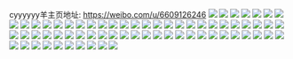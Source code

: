 cyyyyyy羊主页地址: https://weibo.com/u/6609126246 
![](https://wx4.sinaimg.cn/mw2000/007dhdEqly1h9es1pobx1j30u0140n9s.jpg) 
![](https://wx4.sinaimg.cn/mw2000/007dhdEqly1h9es1qoy1tj30u0140ai7.jpg) 
![](https://wx4.sinaimg.cn/mw2000/007dhdEqly1h9es1rjg67j30u0140n63.jpg) 
![](https://wx4.sinaimg.cn/mw2000/007dhdEqly1h9es1s5znoj30u00yu469.jpg) 
![](https://wx4.sinaimg.cn/mw2000/007dhdEqly1h9es1tdpv7j31400u04b1.jpg) 
![](https://wx4.sinaimg.cn/mw2000/007dhdEqly1h9es1txohij30u0140tfo.jpg) 
![](https://wx4.sinaimg.cn/mw2000/007dhdEqly1h9erzxh647j30u0140ah5.jpg) 
![](https://wx4.sinaimg.cn/mw2000/007dhdEqly1h9es05se6gj30u017lwn6.jpg) 
![](https://wx4.sinaimg.cn/mw2000/007dhdEqly1h8s4css7p1j31600u6anx.jpg) 
![](https://wx4.sinaimg.cn/mw2000/007dhdEqly1h8jxe62a1yj32bt2seqv5.jpg) 
![](https://wx4.sinaimg.cn/mw2000/007dhdEqly1h8fj0nsuzij311m0u00y6.jpg) 
![](https://wx4.sinaimg.cn/mw2000/007dhdEqly1h8bh6gjee6j30zu25o7wh.jpg) 
![](https://wx4.sinaimg.cn/mw2000/007dhdEqly1h8asq5aiw0j30u014012q.jpg) 
![](https://wx4.sinaimg.cn/mw2000/007dhdEqly1h87xwolggvj31or1z91js.jpg) 
![](https://wx4.sinaimg.cn/mw2000/007dhdEqly1h66x4q06pcj30u01407cq.jpg) 
![](https://wx4.sinaimg.cn/mw2000/007dhdEqly1h60paronufj31400u049r.jpg) 
![](https://wx4.sinaimg.cn/mw2000/007dhdEqly1h5x2urghlgj30u00z3780.jpg) 
![](https://wx4.sinaimg.cn/mw2000/007dhdEqly1h4y03svypsj32c0340b2c.jpg) 
![](https://wx4.sinaimg.cn/mw2000/007dhdEqly1h4pt4m3k53j32c03404qt.jpg) 
![](https://wx4.sinaimg.cn/mw2000/007dhdEqly1h40v839sicj31400u0dms.jpg) 
![](https://wx4.sinaimg.cn/mw2000/007dhdEqly1h3p5ury9h3j32c0340e82.jpg) 
![](https://wx4.sinaimg.cn/mw2000/007dhdEqly1h2qujol7y0j31o0280x6q.jpg) 
![](https://wx4.sinaimg.cn/mw2000/007dhdEqly1h2qujsiforj31o0280u0y.jpg) 
![](https://wx4.sinaimg.cn/mw2000/007dhdEqly1h2qujpuor0j31o0280u0y.jpg) 
![](https://wx4.sinaimg.cn/mw2000/007dhdEqly1h2qujricb5j31o02804qr.jpg) 
![](https://wx4.sinaimg.cn/mw2000/007dhdEqly1h2quju3rylj31o0280x6q.jpg) 
![](https://wx4.sinaimg.cn/mw2000/007dhdEqly1h2quke2bwhj32c0340kjm.jpg) 
![](https://wx4.sinaimg.cn/mw2000/007dhdEqly1h2ina3px7sj33402c0hdu.jpg) 
![](https://wx4.sinaimg.cn/mw2000/007dhdEqly1h2gek85i78j31o0219b2a.jpg) 
![](https://wx4.sinaimg.cn/mw2000/007dhdEqly1h29erhcpilj30u0140786.jpg) 
![](https://wx4.sinaimg.cn/mw2000/007dhdEqly1h29f06den7j30u0140wkm.jpg) 
![](https://wx4.sinaimg.cn/mw2000/007dhdEqly1h1d353g50dj30xu1c0njn.jpg) 
![](https://wx4.sinaimg.cn/mw2000/007dhdEqly1h13n3dzqx5j32c0340b2b.jpg) 
![](https://wx4.sinaimg.cn/mw2000/007dhdEqly1h13n3eq5cnj30u01400vm.jpg) 
![](https://wx4.sinaimg.cn/mw2000/007dhdEqly1h0cqj11qgvj30u0124qb1.jpg) 
![](https://wx4.sinaimg.cn/mw2000/007dhdEqly1gznsqgsvclj31vz23de82.jpg) 
![](https://wx4.sinaimg.cn/mw2000/007dhdEqly1gwzfxu8oe0j30u0140wjn.jpg) 
![](https://wx4.sinaimg.cn/mw2000/007dhdEqly1gwzfxslx2yj31400u0wll.jpg) 
![](https://wx4.sinaimg.cn/mw2000/007dhdEqly1gtdb60aodej32c03404qq.jpg) 
![](https://wx4.sinaimg.cn/mw2000/007dhdEqly1gs74ibcvy5j30u0140wx6.jpg) 
![](https://wx4.sinaimg.cn/mw2000/007dhdEqly1gs74ic44l7j30u0140tf1.jpg) 
![](https://wx4.sinaimg.cn/mw2000/007dhdEqly1gs74ieln00j31400u0wpi.jpg) 
![](https://wx4.sinaimg.cn/mw2000/007dhdEqly1gs74ifhd16j30u014011v.jpg) 
![](https://wx4.sinaimg.cn/mw2000/007dhdEqly1gs74igqyjdj31400u0thr.jpg) 
![](https://wx4.sinaimg.cn/mw2000/007dhdEqly1gs74ihvov4j31400u0ds3.jpg) 
![](https://wx4.sinaimg.cn/mw2000/007dhdEqly1gs74iis1kvj31400u0qa7.jpg) 
![](https://wx4.sinaimg.cn/mw2000/007dhdEqly1gs74il416nj31400u0qh0.jpg) 
![](https://wx4.sinaimg.cn/mw2000/007dhdEqly1gs74idamf8j30u0140wl0.jpg) 
![](https://wx4.sinaimg.cn/mw2000/007dhdEqly1gs6faryzy3j30u0140wry.jpg) 
![](https://wx4.sinaimg.cn/mw2000/007dhdEqly1gs6faskyyhj61400u07es02.jpg) 
![](https://wx4.sinaimg.cn/mw2000/007dhdEqly1gs6fasxesnj31400u0ajy.jpg) 
![](https://wx4.sinaimg.cn/mw2000/007dhdEqly1gs6fatldldj30u0140qj9.jpg) 
![](https://wx4.sinaimg.cn/mw2000/007dhdEqly1gs6fatytixj30u0140k4u.jpg) 
![](https://wx4.sinaimg.cn/mw2000/007dhdEqly1gs6faujfkbj31400u0n9l.jpg) 
![](https://wx4.sinaimg.cn/mw2000/007dhdEqly1gs4xip5wonj31400u0anm.jpg) 
![](https://wx4.sinaimg.cn/mw2000/007dhdEqly1gs4xiqrsflj31400u019n.jpg) 
![](https://wx4.sinaimg.cn/mw2000/007dhdEqly1gs4xisdzu2j31400u0qlg.jpg) 
![](https://wx4.sinaimg.cn/mw2000/007dhdEqly1gs4xittec6j30u014018k.jpg) 
![](https://wx4.sinaimg.cn/mw2000/007dhdEqly1gs4xinpqmij60u0140du502.jpg) 
![](https://wx4.sinaimg.cn/mw2000/007dhdEqly1gs4xiv2s81j61400u0nc402.jpg) 
![](https://wx4.sinaimg.cn/mw2000/007dhdEqly1gs4xiwj8tgj31400u0duj.jpg) 
![](https://wx4.sinaimg.cn/mw2000/007dhdEqly1gs4xj536x4j31400u0qd1.jpg) 
![](https://wx4.sinaimg.cn/mw2000/007dhdEqly1gs4xjhcl18j30u014010g.jpg) 
![](https://wx4.sinaimg.cn/mw2000/007dhdEqgy1gs32dp8a0lj33402c0e82.jpg) 
![](https://wx4.sinaimg.cn/mw2000/007dhdEqgy1gs32ds53qxj33402c0hdv.jpg) 
![](https://wx4.sinaimg.cn/mw2000/007dhdEqgy1gs32dy6ubzj33402c0x6p.jpg) 
![](https://wx4.sinaimg.cn/mw2000/007dhdEqgy1gs32e16f8qj33402c0e82.jpg) 
